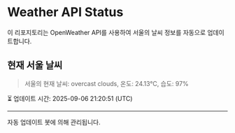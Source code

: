 
# Weather API Status

이 리포지토리는 OpenWeather API를 사용하여 서울의 날씨 정보를 자동으로 업데이트합니다.

## 현재 서울 날씨
> 서울의 현재 날씨: overcast clouds, 온도: 24.13°C, 습도: 97%

⏳ 업데이트 시간: 2025-09-06 21:20:51 (UTC)

---
자동 업데이트 봇에 의해 관리됩니다.
